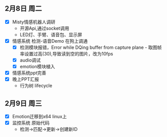 

## 2月8日 周二
- [X] Misty情感机器人调研
    - 开源Api,通过socket调用
    - LED灯、手臂、语音包、显示屏
- [X] 情感系统 检测-语音Demo 在狗上调通
    - [x]  检测模块报错，Error while DQing buffer from capture plane
      - 取图帧率设置过高(30),导致读到空的图片，改为10fps
    - [X] audio调试
    - [X] emotion模块植入
- [X] 情感系统ppt完善
- [X] 晚上PPT汇报
    - 行为树 lifecycle

## 2月9日 周三
- [X] Emotion迁移到x64 linux上
- [X] 监控系统 原始代码 
  - 检测->匹配->更新->创建新ID
